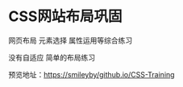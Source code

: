 CSS网站布局巩固
==============
网页布局 元素选择 属性运用等综合练习

没有自适应 简单的布局练习

预览地址：[https://smileyby/github.io/CSS-Training](https://smileyby/github.io/CSS-Training)